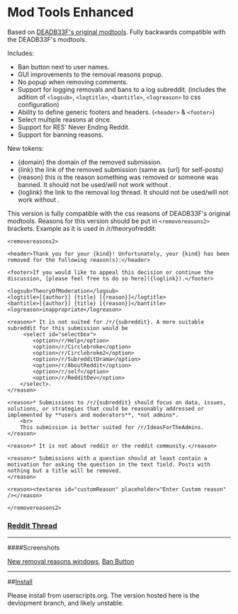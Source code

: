 Mod Tools Enhanced 
========

Based on [DEADB33F's original modtools](http://userscripts.org/scripts/show/116254). Fully backwards compatible with the DEADB33F's modtools.


Includes: 

- Ban button next to user names. 
- GUI improvements to the removal reasons popup.
- No popup when removing comments. 
- Support for logging removals and bans to a log subreddit. (includes the adition of `<logsub>`, `<logtitle>`, `<bantitle>`, `<logreason>` to css configuration)
- Ability to define generic footers and headers. (`<header>` & `<footer>`)
- Select multiple reasons at once.
- Support for RES' Never Ending Reddit.
- Support for banning reasons.

New tokens:

- {domain} the domain of the removed submission.
- {link} the link of the removed submission (same as {url} for self-posts)
- {reason} this is the reason something was removed or someone was banned.  It should not be used/will not work without <logsub>.
- {loglink} the link to the removal log thread.  It should not be used/will not work without <logsub>.



This version is fully compatible with the css reasons of DEADB33F's original modtools. Reasons for this version should be put in `<removereasons2>` brackets. Example as it is used in /r/theoryofreddit: 


    <removereasons2>

    <header>Thank you for your {kind}! Unfortunately, your {kind} has been removed for the following reason(s):</header>
     
    <footer>If you would like to appeal this decision or continue the discussion, [please feel free to do so here]({loglink}).</footer>

    <logsub>TheoryOfModeration</logsub>
    <logtitle>[{author}] {title} [{reason}]</logtitle>
    <bantitle>[{author}] {title} [{reason}]</bantitle>
    <logreason>inappropriate</logreason>

    <reason>* It is not suited for /r/{subreddit}. A more suitable subreddit for this submission would be 
         <select id="selectbox">
            <option>/r/Help</option>
            <option>/r/Circlebroke</option>
            <option>/r/Circlebroke2</option>
            <option>/r/SubredditDrama</option>
            <option>/r/AboutReddit</option>
            <option>/r/self</option>
            <option>/r/RedditDev</option>
        </select>.     
    </reason>

    <reason>* Submissions to /r/{subreddit} should focus on data, issues, solutions, or strategies that could be reasonably addressed or implemented by **users and moderators**, *not admins*.
        <br>
        This submission is better suited for /r/IdeasForTheAdmins.
    </reason>

    <reason>* It is not about reddit or the reddit community.</reason>

    <reason>* Submissions with a question should at least contain a motivation for asking the question in the text field. Posts with nothing but a title will be removed.         
    </reason>

    <reason><textarea id="customReason" placeholder="Enter Custom reason" /></reason>

    </removereasons2>

### [Reddit Thread](http://www.reddit.com/r/toolbox/comments/1etr6b/mod_tools_enhanced/)

---

####Screenshots

[New removal reasons windows](http://i.imgur.com/2Am4NQv.png), [Ban Button](http://i.imgur.com/5nbWDfH.png)


---

##[Install](http://userscripts.org/scripts/show/165486)

Please install from userscripts.org.  The version hosted here is the devlopment branch, and likely unstable.
